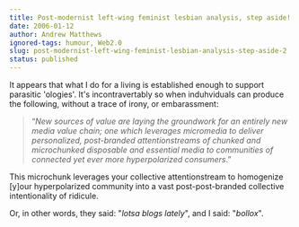 ```yaml
---
title: Post-modernist left-wing feminist lesbian analysis, step aside!
date: 2006-01-12
author: Andrew Matthews
ignored-tags: humour, Web2.0
slug: post-modernist-left-wing-feminist-lesbian-analysis-step-aside-2
status: published
---
```


It appears that what I do for a living is established enough to support parasitic 'ologies'. It's incontravertably so when induhviduals can produce the following, without a trace of irony, or embarassment:

> “*New sources of value are laying the groundwork for an entirely new media value chain; one which leverages micromedia to deliver personalized, post-branded attentionstreams of chunked and microchunked disposable and essential media to communities of connected yet ever more hyperpolarized consumers*.”

This microchunk leverages your collective attentionstream to homogenize \[y\]our hyperpolarized community into a vast post-post-branded collective intentionality of ridicule.

Or, in other words, they said: "*lotsa blogs lately*", and I said: "*bollox*".
